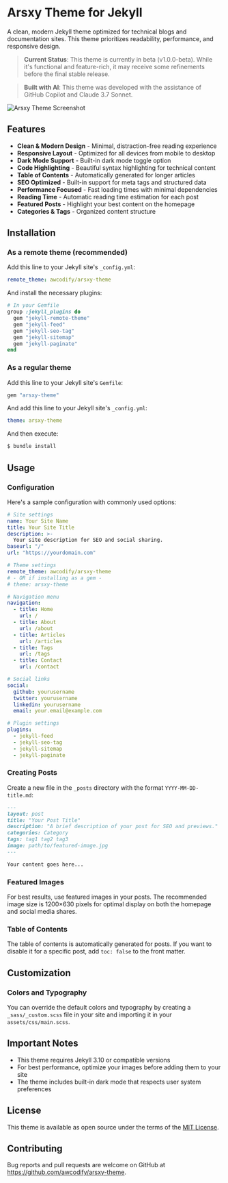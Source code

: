 # Arsxy Theme for Jekyll

A clean, modern Jekyll theme optimized for technical blogs and documentation sites. This theme prioritizes readability, performance, and responsive design.

> **Current Status**: This theme is currently in beta (v1.0.0-beta). While it's functional and feature-rich, it may receive some refinements before the final stable release.

> **Built with AI**: This theme was developed with the assistance of GitHub Copilot and Claude 3.7 Sonnet.

![Arsxy Theme Screenshot](assets/images/ss-arsxy-theme.png)

## Features

- **Clean & Modern Design** - Minimal, distraction-free reading experience
- **Responsive Layout** - Optimized for all devices from mobile to desktop
- **Dark Mode Support** - Built-in dark mode toggle option
- **Code Highlighting** - Beautiful syntax highlighting for technical content
- **Table of Contents** - Automatically generated for longer articles
- **SEO Optimized** - Built-in support for meta tags and structured data
- **Performance Focused** - Fast loading times with minimal dependencies
- **Reading Time** - Automatic reading time estimation for each post
- **Featured Posts** - Highlight your best content on the homepage
- **Categories & Tags** - Organized content structure

## Installation

### As a remote theme (recommended)

Add this line to your Jekyll site's `_config.yml`:

```yaml
remote_theme: awcodify/arsxy-theme
```

And install the necessary plugins:

```ruby
# In your Gemfile
group :jekyll_plugins do
  gem "jekyll-remote-theme"
  gem "jekyll-feed"
  gem "jekyll-seo-tag"
  gem "jekyll-sitemap"
  gem "jekyll-paginate"
end
```

### As a regular theme

Add this line to your Jekyll site's `Gemfile`:

```ruby
gem "arsxy-theme"
```

And add this line to your Jekyll site's `_config.yml`:

```yaml
theme: arsxy-theme
```

And then execute:

```bash
$ bundle install
```

## Usage

### Configuration

Here's a sample configuration with commonly used options:

```yaml
# Site settings
name: Your Site Name
title: Your Site Title
description: >-
  Your site description for SEO and social sharing.
baseurl: "/"
url: "https://yourdomain.com"

# Theme settings
remote_theme: awcodify/arsxy-theme
# - OR if installing as a gem -
# theme: arsxy-theme

# Navigation menu
navigation:
  - title: Home
    url: /
  - title: About
    url: /about
  - title: Articles
    url: /articles
  - title: Tags
    url: /tags
  - title: Contact
    url: /contact

# Social links
social:
  github: yourusername
  twitter: yourusername
  linkedin: yourusername
  email: your.email@example.com

# Plugin settings
plugins:
  - jekyll-feed
  - jekyll-seo-tag
  - jekyll-sitemap
  - jekyll-paginate
```

### Creating Posts

Create a new file in the `_posts` directory with the format `YYYY-MM-DD-title.md`:

```markdown
---
layout: post
title: "Your Post Title"
description: "A brief description of your post for SEO and previews."
categories: Category
tags: tag1 tag2 tag3
image: path/to/featured-image.jpg
---

Your content goes here...
```

### Featured Images

For best results, use featured images in your posts. The recommended image size is 1200×630 pixels for optimal display on both the homepage and social media shares.

### Table of Contents

The table of contents is automatically generated for posts. If you want to disable it for a specific post, add `toc: false` to the front matter.

## Customization

### Colors and Typography

You can override the default colors and typography by creating a `_sass/_custom.scss` file in your site and importing it in your `assets/css/main.scss`.

## Important Notes

- This theme requires Jekyll 3.10 or compatible versions
- For best performance, optimize your images before adding them to your site
- The theme includes built-in dark mode that respects user system preferences

## License

This theme is available as open source under the terms of the [MIT License](LICENSE).

## Contributing

Bug reports and pull requests are welcome on GitHub at https://github.com/awcodify/arsxy-theme.